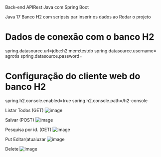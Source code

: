 Back-end APIRest Java com Spring Boot

Java 17
Banco H2 com scripsts par inserir os dados ao Rodar o projeto

# Dados de conexão com o banco H2
spring.datasource.url=jdbc:h2:mem:testdb
spring.datasource.username= agrotis
spring.datasource.password=

# Configuração do cliente web do banco H2
spring.h2.console.enabled=true
spring.h2.console.path=/h2-console

Listar Todos (GET)
![image](https://user-images.githubusercontent.com/95309621/234673620-8ca6112e-e9b1-455e-8b8b-7bce5c46b77a.png)

Salvar (POST)
![image](https://user-images.githubusercontent.com/95309621/234674476-48afb8a3-4140-44e1-915f-19a5f0411402.png)


Pesquisa por id. (GET)
![image](https://user-images.githubusercontent.com/95309621/234673972-6f22c598-37fa-4eae-8a29-bface3b9c618.png)

Put Editar(atualuzar
![image](https://user-images.githubusercontent.com/95309621/234675714-a9b21337-b616-43a2-83c3-8da172bd8ddc.png)

Delete
![image](https://user-images.githubusercontent.com/95309621/234675916-b051da7a-1bb4-444e-a98e-634195ed557f.png)



